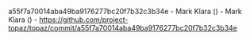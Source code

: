 a55f7a70014aba49ba9176277bc20f7b32c3b34e - Mark Klara () - Mark Klara () - https://github.com/project-topaz/topaz/commit/a55f7a70014aba49ba9176277bc20f7b32c3b34e
